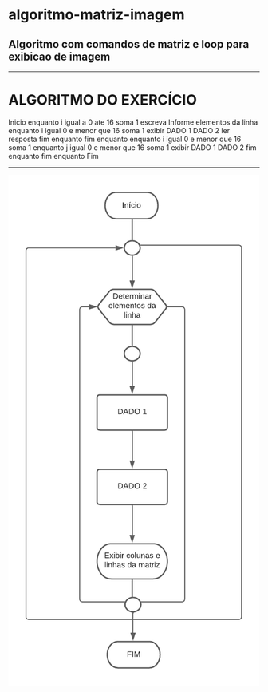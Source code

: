# algoritmo-matriz-imagem
## Algoritmo com comandos de matriz e loop para exibicao de imagem
------------------------------------------------------
# ALGORITMO DO EXERCÍCIO

Inicio
enquanto i igual a 0 ate 16 soma 1
escreva Informe elementos da linha
enquanto i igual 0 e menor que 16 soma 1
exibir
DADO 1
DADO 2
ler resposta
fim enquanto
fim enquanto
enquanto i igual 0 e menor que 16 soma 1
enquanto j igual 0 e menor que 16 soma 1
exibir 
DADO 1
DADO 2
fim enquanto 
fim enquanto
Fim


--------------------------------------------------------

![fluxograma](https://github.com/nathalysgomes/exercicio-matriz-imagem/blob/main/exercicioimagem.png)
